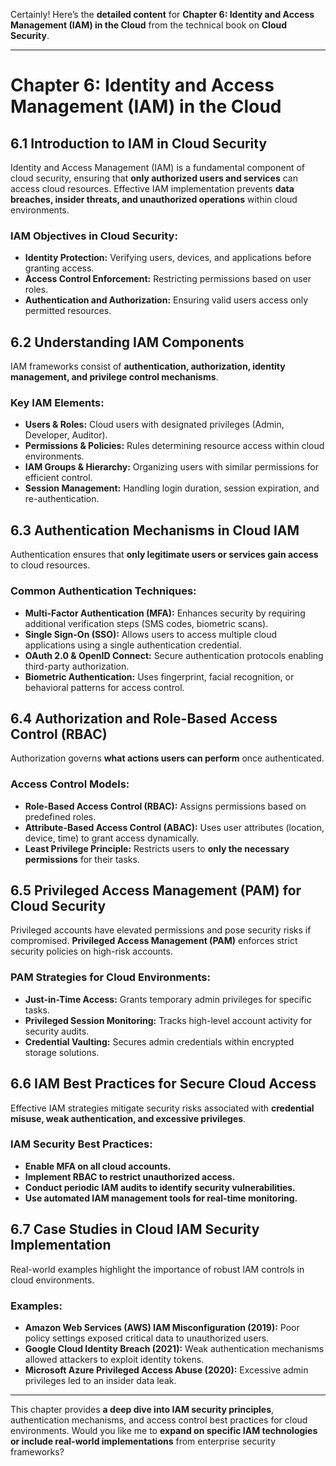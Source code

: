 Certainly! Here’s the **detailed content** for **Chapter 6: Identity and Access Management (IAM) in the Cloud** from the technical book on **Cloud Security**.

---

# **Chapter 6: Identity and Access Management (IAM) in the Cloud**  

## **6.1 Introduction to IAM in Cloud Security**  
Identity and Access Management (IAM) is a fundamental component of cloud security, ensuring that **only authorized users and services** can access cloud resources. Effective IAM implementation prevents **data breaches, insider threats, and unauthorized operations** within cloud environments.  

### **IAM Objectives in Cloud Security:**  
- **Identity Protection:** Verifying users, devices, and applications before granting access.  
- **Access Control Enforcement:** Restricting permissions based on user roles.  
- **Authentication and Authorization:** Ensuring valid users access only permitted resources.  

## **6.2 Understanding IAM Components**  
IAM frameworks consist of **authentication, authorization, identity management, and privilege control mechanisms**.  

### **Key IAM Elements:**  
- **Users & Roles:** Cloud users with designated privileges (Admin, Developer, Auditor).  
- **Permissions & Policies:** Rules determining resource access within cloud environments.  
- **IAM Groups & Hierarchy:** Organizing users with similar permissions for efficient control.  
- **Session Management:** Handling login duration, session expiration, and re-authentication.  

## **6.3 Authentication Mechanisms in Cloud IAM**  
Authentication ensures that **only legitimate users or services gain access** to cloud resources.  

### **Common Authentication Techniques:**  
- **Multi-Factor Authentication (MFA):** Enhances security by requiring additional verification steps (SMS codes, biometric scans).  
- **Single Sign-On (SSO):** Allows users to access multiple cloud applications using a single authentication credential.  
- **OAuth 2.0 & OpenID Connect:** Secure authentication protocols enabling third-party authorization.  
- **Biometric Authentication:** Uses fingerprint, facial recognition, or behavioral patterns for access control.  

## **6.4 Authorization and Role-Based Access Control (RBAC)**  
Authorization governs **what actions users can perform** once authenticated.  

### **Access Control Models:**  
- **Role-Based Access Control (RBAC):** Assigns permissions based on predefined roles.  
- **Attribute-Based Access Control (ABAC):** Uses user attributes (location, device, time) to grant access dynamically.  
- **Least Privilege Principle:** Restricts users to **only the necessary permissions** for their tasks.  

## **6.5 Privileged Access Management (PAM) for Cloud Security**  
Privileged accounts have elevated permissions and pose security risks if compromised. **Privileged Access Management (PAM)** enforces strict security policies on high-risk accounts.  

### **PAM Strategies for Cloud Environments:**  
- **Just-in-Time Access:** Grants temporary admin privileges for specific tasks.  
- **Privileged Session Monitoring:** Tracks high-level account activity for security audits.  
- **Credential Vaulting:** Secures admin credentials within encrypted storage solutions.  

## **6.6 IAM Best Practices for Secure Cloud Access**  
Effective IAM strategies mitigate security risks associated with **credential misuse, weak authentication, and excessive privileges**.  

### **IAM Security Best Practices:**  
- **Enable MFA on all cloud accounts.**  
- **Implement RBAC to restrict unauthorized access.**  
- **Conduct periodic IAM audits to identify security vulnerabilities.**  
- **Use automated IAM management tools for real-time monitoring.**  

## **6.7 Case Studies in Cloud IAM Security Implementation**  
Real-world examples highlight the importance of robust IAM controls in cloud environments.  

### **Examples:**  
- **Amazon Web Services (AWS) IAM Misconfiguration (2019):** Poor policy settings exposed critical data to unauthorized users.  
- **Google Cloud Identity Breach (2021):** Weak authentication mechanisms allowed attackers to exploit identity tokens.  
- **Microsoft Azure Privileged Access Abuse (2020):** Excessive admin privileges led to an insider data leak.  

---

This chapter provides **a deep dive into IAM security principles**, authentication mechanisms, and access control best practices for cloud environments. Would you like me to **expand on specific IAM technologies or include real-world implementations** from enterprise security frameworks?
